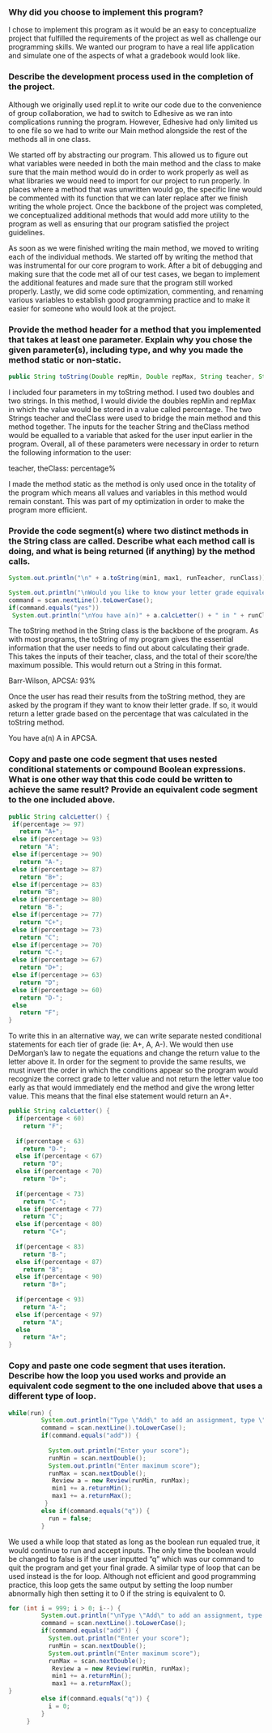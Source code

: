 ### Why did you choose to implement this program?


I chose to implement this program as it would be an easy to conceptualize project that fulfilled the requirements of the project as well as challenge our programming skills. We wanted our program to have a real life application and simulate one of the aspects of what a gradebook would look like.

### Describe the development process used in the completion of the project. 


Although we originally used repl.it to write our code due to the convenience of group collaboration, we had to switch to Edhesive as we ran into complications running the program. However, Edhesive had only limited us to one file so we had to write our Main method alongside the rest of the methods all in one class. 

We started off by abstracting our program. This allowed us to figure out what variables were needed in both the main method and the class to make sure that the main method would do in order to work properly as well as what libraries we would need to import for our project to run properly. In places where a method that was unwritten would go, the specific line would be commented with its function that we can later replace after we finish writing the whole project. Once the backbone of the project was completed, we conceptualized additional methods that would add more utility to the program as well as ensuring that our program satisfied the project guidelines.

As soon as we were finished writing the main method, we moved to writing each of the individual methods. We started off by writing the method that was instrumental for our core program to work. After a bit of debugging and making sure that the code met all of our test cases, we began to implement the additional features and made sure that the program still worked properly. Lastly, we did some code optimization, commenting, and renaming various variables to establish good programming practice and to make it easier for someone who would look at the project.

### Provide the method header for a method that you implemented that takes at least one parameter. Explain why you chose the given parameter(s), including type, and why you made the method static or non-static. 




```Java
public String toString(Double repMin, Double repMax, String teacher, String theClass) {
```
I included four parameters in my toString method. I used two doubles and two strings. In this method, I would divide the doubles repMin and repMax in which the value would be stored in a value called percentage. The two Strings teacher and theClass were used to bridge the main method and this method together. The inputs for the teacher String and theClass method would be equalled to a variable that asked for the user input earlier in the program. Overall, all of these parameters were necessary in order to return the following information to the user: 

teacher, theClass: percentage%

I made the method static as the method is only used once in the totality of the program which means all values and variables in this method would remain constant. This was part of my optimization in order to make the program more efficient.

### Provide the code segment(s) where two distinct methods in the String class are called. Describe what each method call is doing, and what is being returned (if anything) by the method calls. 

```Java
System.out.println("\n" + a.toString(min1, max1, runTeacher, runClass));

System.out.println("\nWould you like to know your letter grade equivalent?");
command = scan.nextLine().toLowerCase();
if(command.equals("yes"))
 System.out.println("\nYou have a(n)" + a.calcLetter() + " in " + runClass + ".");
```

The toString method in the String class is the backbone of the program. As with most programs, the toString of my program gives the essential information that the user needs to find out about calculating their grade. This takes the inputs of their teacher, class, and the total of their score/the maximum possible. This would return out a String in this format.

Barr-Wilson, APCSA: 93%

Once the user has read their results from the toString method, they are asked by the program if they want to know their letter grade. If so, it would return a letter grade based on the percentage that was calculated in the toString method.

You have a(n) A in APCSA.

### Copy and paste one code segment that uses nested conditional statements or compound Boolean expressions. What is one other way that this code could be written to achieve the same result? Provide an equivalent code segment to the one included above. 

```Java
public String calcLetter() {
 if(percentage >= 97)
   return "A+";
 else if(percentage >= 93)
   return "A";
 else if(percentage >= 90)
   return "A-";
 else if(percentage >= 87)
   return "B+";
 else if(percentage >= 83)
   return "B";
 else if(percentage >= 80)
   return "B-";
 else if(percentage >= 77)
   return "C+";
 else if(percentage >= 73)
   return "C";
 else if(percentage >= 70)
   return "C-";
 else if(percentage >= 67)
   return "D+";
 else if(percentage >= 63)
   return "D";
 else if(percentage >= 60)
   return "D-";
 else
   return "F";
}
```

To write this in an alternative way, we can write separate nested conditional statements for each tier of grade (ie: A+, A, A-). We would then use DeMorgan’s law to negate the equations and change the return value to the letter above it.  In order for the segment to provide the same results, we must invert the order in which the conditions appear so the program would recognize the correct grade to letter value and not return the letter value too early as that would immediately end the method and give the wrong letter value. This means that the final else statement would return an A+.

```Java
public String calcLetter() {
  if(percentage < 60)
    return "F";
  
  if(percentage < 63)
    return "D-";
  else if(percentage < 67)
    return "D";
  else if(percentage < 70)
    return "D+";
  
  if(percentage < 73)
    return "C-";
  else if(percentage < 77)
    return "C";
  else if(percentage < 80)
    return "C+";
 
  if(percentage < 83)
    return "B-";
  else if(percentage < 87)
    return "B";
  else if(percentage < 90)
    return "B+";
 
  if(percentage < 93)
    return "A-";
  else if(percentage < 97)
    return "A";
  else
    return "A+";
}
```
### Copy and paste one code segment that uses iteration. Describe how the loop you used works and provide an equivalent code segment to the one included above that uses a different type of loop.

```Java
while(run) {
         System.out.println("Type \"Add\" to add an assignment, type \"Q\" to know your final grade");
         command = scan.nextLine().toLowerCase();
         if(command.equals("add")) {
          
           System.out.println("Enter your score");
           runMin = scan.nextDouble();
           System.out.println("Enter maximum score");
           runMax = scan.nextDouble();
            Review a = new Review(runMin, runMax);
            min1 += a.returnMin();
            max1 += a.returnMax();
          }
         else if(command.equals("q")) {
           run = false;
         }
```

We used a while loop that stated as long as the boolean run equaled true, it would continue to run and accept inputs. The only time the boolean would be changed to false is if the user inputted “q” which was our command to quit the program and get your final grade. A similar type of loop that can be used instead is the for loop. Although not efficient and good programming practice, this loop gets the same output by setting the loop number abnormally high then setting it to 0 if the string is equivalent to 0.

```Java
for (int i = 999; i > 0; i--) {
         System.out.println("\nType \"Add\" to add an assignment, type \"Q\" to know your final grade");
         command = scan.nextLine().toLowerCase();
         if(command.equals("add")) {
           System.out.println("Enter your score");
           runMin = scan.nextDouble();
           System.out.println("Enter maximum score");
           runMax = scan.nextDouble();
            Review a = new Review(runMin, runMax);
            min1 += a.returnMin();
            max1 += a.returnMax();
}
         else if(command.equals("q")) {
           i = 0;
         }
     }
```
